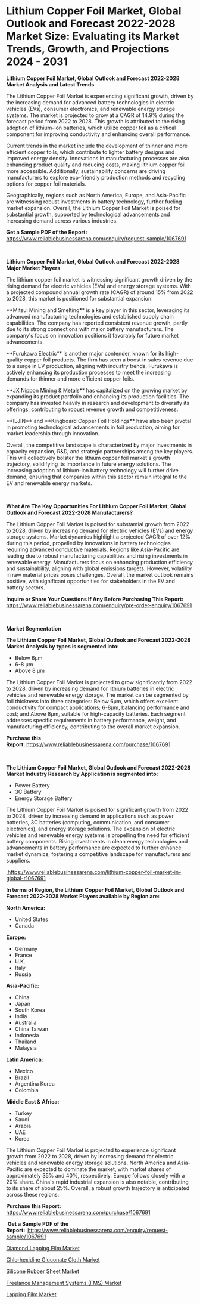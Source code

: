 <p><h1>Lithium Copper Foil Market, Global Outlook and Forecast 2022-2028 Market Size: Evaluating its Market Trends, Growth, and Projections 2024 - 2031</h1></p><p><strong>Lithium Copper Foil Market, Global Outlook and Forecast 2022-2028 Market Analysis and Latest Trends</strong></p>
<p><p>The Lithium Copper Foil Market is experiencing significant growth, driven by the increasing demand for advanced battery technologies in electric vehicles (EVs), consumer electronics, and renewable energy storage systems. The market is projected to grow at a CAGR of 14.9% during the forecast period from 2022 to 2028. This growth is attributed to the rising adoption of lithium-ion batteries, which utilize copper foil as a critical component for improving conductivity and enhancing overall performance.</p><p>Current trends in the market include the development of thinner and more efficient copper foils, which contribute to lighter battery designs and improved energy density. Innovations in manufacturing processes are also enhancing product quality and reducing costs, making lithium copper foil more accessible. Additionally, sustainability concerns are driving manufacturers to explore eco-friendly production methods and recycling options for copper foil materials.</p><p>Geographically, regions such as North America, Europe, and Asia-Pacific are witnessing robust investments in battery technology, further fueling market expansion. Overall, the Lithium Copper Foil Market is poised for substantial growth, supported by technological advancements and increasing demand across various industries.</p></p>
<p><strong>Get a Sample PDF of the Report:&nbsp;</strong> <a href="https://www.reliablebusinessarena.com/enquiry/request-sample/1067691">https://www.reliablebusinessarena.com/enquiry/request-sample/1067691</a></p>
<p>&nbsp;</p>
<p><strong>Lithium Copper Foil Market, Global Outlook and Forecast 2022-2028 Major Market Players</strong></p>
<p><p>The lithium copper foil market is witnessing significant growth driven by the rising demand for electric vehicles (EVs) and energy storage systems. With a projected compound annual growth rate (CAGR) of around 15% from 2022 to 2028, this market is positioned for substantial expansion.</p><p>**Mitsui Mining and Smelting** is a key player in this sector, leveraging its advanced manufacturing technologies and established supply chain capabilities. The company has reported consistent revenue growth, partly due to its strong connections with major battery manufacturers. The company's focus on innovation positions it favorably for future market advancements.</p><p>**Furukawa Electric** is another major contender, known for its high-quality copper foil products. The firm has seen a boost in sales revenue due to a surge in EV production, aligning with industry trends. Furukawa is actively enhancing its production processes to meet the increasing demands for thinner and more efficient copper foils.</p><p>**JX Nippon Mining & Metals** has capitalized on the growing market by expanding its product portfolio and enhancing its production facilities. The company has invested heavily in research and development to diversify its offerings, contributing to robust revenue growth and competitiveness.</p><p>**ILJIN** and **Kingboard Copper Foil Holdings** have also been pivotal in promoting technological advancements in foil production, aiming for market leadership through innovation.</p><p>Overall, the competitive landscape is characterized by major investments in capacity expansion, R&D, and strategic partnerships among the key players. This will collectively bolster the lithium copper foil market's growth trajectory, solidifying its importance in future energy solutions. The increasing adoption of lithium-ion battery technology will further drive demand, ensuring that companies within this sector remain integral to the EV and renewable energy markets.</p></p>
<p>&nbsp;</p>
<p><strong>What Are The Key Opportunities For Lithium Copper Foil Market, Global Outlook and Forecast 2022-2028 Manufacturers?</strong></p>
<p><p>The Lithium Copper Foil Market is poised for substantial growth from 2022 to 2028, driven by increasing demand for electric vehicles (EVs) and energy storage systems. Market dynamics highlight a projected CAGR of over 12% during this period, propelled by innovations in battery technologies requiring advanced conductive materials. Regions like Asia-Pacific are leading due to robust manufacturing capabilities and rising investments in renewable energy. Manufacturers focus on enhancing production efficiency and sustainability, aligning with global emissions targets. However, volatility in raw material prices poses challenges. Overall, the market outlook remains positive, with significant opportunities for stakeholders in the EV and battery sectors.</p></p>
<p><strong>Inquire or Share Your Questions If Any Before Purchasing This Report:</strong> <a href="https://www.reliablebusinessarena.com/enquiry/pre-order-enquiry/1067691">https://www.reliablebusinessarena.com/enquiry/pre-order-enquiry/1067691</a></p>
<p>&nbsp;</p>
<p><strong>Market Segmentation</strong></p>
<p><strong>The Lithium Copper Foil Market, Global Outlook and Forecast 2022-2028 Market Analysis by types is segmented into:</strong></p>
<p><ul><li>Below 6μm</li><li>6-8 μm</li><li>Above 8 μm</li></ul></p>
<p><p>The Lithium Copper Foil Market is projected to grow significantly from 2022 to 2028, driven by increasing demand for lithium batteries in electric vehicles and renewable energy storage. The market can be segmented by foil thickness into three categories: Below 6μm, which offers excellent conductivity for compact applications; 6-8μm, balancing performance and cost; and Above 8μm, suitable for high-capacity batteries. Each segment addresses specific requirements in battery performance, weight, and manufacturing efficiency, contributing to the overall market expansion.</p></p>
<p><strong>Purchase this Report:&nbsp;</strong><a href="https://www.reliablebusinessarena.com/purchase/1067691">https://www.reliablebusinessarena.com/purchase/1067691</a></p>
<p>&nbsp;</p>
<p><strong>The Lithium Copper Foil Market, Global Outlook and Forecast 2022-2028 Market Industry Research by Application is segmented into:</strong></p>
<p><ul><li>Power Battery</li><li>3C Battery</li><li>Energy Storage Battery</li></ul></p>
<p><p>The Lithium Copper Foil Market is poised for significant growth from 2022 to 2028, driven by increasing demand in applications such as power batteries, 3C batteries (computing, communication, and consumer electronics), and energy storage solutions. The expansion of electric vehicles and renewable energy systems is propelling the need for efficient battery components. Rising investments in clean energy technologies and advancements in battery performance are expected to further enhance market dynamics, fostering a competitive landscape for manufacturers and suppliers.</p></p>
<p><a href="https://www.reliablebusinessarena.com/lithium-copper-foil-market-in-global-r1067691">&nbsp;https://www.reliablebusinessarena.com/lithium-copper-foil-market-in-global-r1067691</a></p>
<p><strong>In terms of Region, the Lithium Copper Foil Market, Global Outlook and Forecast 2022-2028 Market Players available by Region are:</strong></p>
<p>
    <p> <strong> North America: </strong>
        <ul>
            <li>United States</li>
            <li>Canada</li>
        </ul>
        </p> 
    <p> <strong> Europe: </strong>
        <ul>
            <li>Germany</li>
            <li>France</li>
            <li>U.K.</li>
            <li>Italy</li>
            <li>Russia</li>
        </ul>
        </p> 
    <p> <strong> Asia-Pacific: </strong>
        <ul>
            <li>China</li>
            <li>Japan</li>
            <li>South Korea</li>
            <li>India</li>
            <li>Australia</li>
            <li>China Taiwan</li>
            <li>Indonesia</li>
            <li>Thailand</li>
            <li>Malaysia</li>
        </ul>
        </p> 
    <p> <strong> Latin America: </strong>
        <ul>
            <li>Mexico</li>
            <li>Brazil</li>
            <li>Argentina Korea</li>
            <li>Colombia</li>
        </ul>
        </p> 
    <p> <strong> Middle East & Africa: </strong>
        <ul>
            <li>Turkey</li>
            <li>Saudi</li>
            <li>Arabia</li>
            <li>UAE</li>
            <li>Korea</li>
        </ul>
    </p>
    </p>
<p><p>The Lithium Copper Foil Market is projected to experience significant growth from 2022 to 2028, driven by increasing demand for electric vehicles and renewable energy storage solutions. North America and Asia-Pacific are expected to dominate the market, with market shares of approximately 35% and 40%, respectively. Europe follows closely with a 20% share. China's rapid industrial expansion is also notable, contributing to its share of about 25%. Overall, a robust growth trajectory is anticipated across these regions.</p></p>
<p><strong>Purchase this Report: </strong><a href="https://www.reliablebusinessarena.com/purchase/1067691">https://www.reliablebusinessarena.com/purchase/1067691</a></p>
<p>&nbsp;<strong>Get a Sample PDF of the Report:&nbsp;&nbsp;</strong><a href="https://www.reliablebusinessarena.com/enquiry/request-sample/1067691">https://www.reliablebusinessarena.com/enquiry/request-sample/1067691</a></p>
<p><strong></strong></p>
<p><p><a href="https://issuu.com/reportprime-2/docs/diamond-lapping-film-market-size-20_a0e74d597dac53">Diamond Lapping Film Market</a></p><p><a href="https://www.linkedin.com/pulse/chlorhexidine-gluconate-cloth-market-overview-global-trends-future-fmflc?trackingId=v2drxWuJTzCO36s3dv16Ag%3D%3D">Chlorhexidine Gluconate Cloth Market</a></p><p><a href="https://medium.com/@roseboyd475/the-silicone-rubber-sheet-market-prioritizes-cost-control-and-efficiency-enhancement-57d88b8953ea">Silicone Rubber Sheet Market</a></p><p><a href="https://www.linkedin.com/pulse/global-freelance-management-systems-fms-market-focus-product-t6ujf?trackingId=TWgzTBNMRNqN%2FtCAHR%2F9Ow%3D%3D">Freelance Management Systems (FMS) Market</a></p><p><a href="https://issuu.com/reportprime-2/docs/lapping-film-market-size-2030.pptx_afe9d33b91949e">Lapping Film Market</a></p></p>